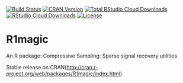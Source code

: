 [![Build Status](https://travis-ci.org/msuzen/R1magic.svg?branch=master)](https://travis-ci.org/msuzen/R1magic)
[![CRAN Version](http://www.r-pkg.org/badges/version/R1magic)](https://cran.r-project.org/package=R1magic)
[![Total RStudio Cloud Downloads](http://cranlogs.r-pkg.org/badges/grand-total/R1magic?color=brightgreen)](https://cran.r-project.org/package=R1magic)
[![RStudio Cloud Downloads](http://cranlogs.r-pkg.org/badges/R1magic?color=brightgreen)](https://cran.r-project.org/package=R1magic)
[![License](http://img.shields.io/badge/license-GPLv3-brightgreen.svg)](http://www.gnu.org/licenses/gpl-3.0.html)

R1magic
=======

An R package: Compressive Sampling: Sparse signal recovery utilities

Stable release on CRAN(http://cran.r-project.org/web/packages/R1magic/index.html)
